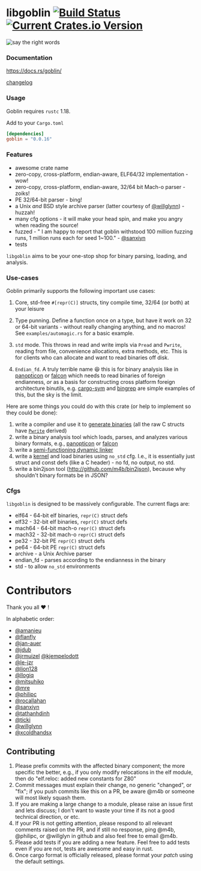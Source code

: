 # libgoblin [![Build Status](https://travis-ci.org/m4b/goblin.svg?branch=master)](https://travis-ci.org/m4b/goblin) [![Current Crates.io Version](https://img.shields.io/crates/v/goblin.svg)](https://crates.io/crates/goblin)

![say the right words](https://s-media-cache-ak0.pinimg.com/736x/1b/6a/aa/1b6aaa2bae005e2fed84b1a7c32ecb1b.jpg)

### Documentation

https://docs.rs/goblin/

[changelog](CHANGELOG.md)

### Usage

Goblin requires `rustc` 1.18.

Add to your `Cargo.toml`

```toml
[dependencies]
goblin = "0.0.16"
```

### Features

* awesome crate name
* zero-copy, cross-platform, endian-aware, ELF64/32 implementation - wow!
* zero-copy, cross-platform, endian-aware, 32/64 bit Mach-o parser - zoiks!
* PE 32/64-bit parser - bing!
* a Unix _and_ BSD style archive parser (latter courtesy of [@willglynn](https://github.com/willglynn)) - huzzah!
* many cfg options - it will make your head spin, and make you angry when reading the source!
* fuzzed - " I am happy to report that goblin withstood 100 million fuzzing runs, 1 million runs each for seed 1~100." - [@sanxiyn](https://github.com/sanxiyn)
* tests

`libgoblin` aims to be your one-stop shop for binary parsing, loading,
and analysis.

### Use-cases

Goblin primarily supports the following important use cases:

1. Core, std-free `#[repr(C)]` structs, tiny compile time, 32/64 (or both) at your leisure

2. Type punning. Define a function once on a type, but have it work on 32 or 64-bit variants - without really changing anything, and no macros! See `examples/automagic.rs` for a basic example.

3. `std` mode. This throws in read and write impls via `Pread` and `Pwrite`, reading from file, convenience allocations, extra methods, etc. This is for clients who can allocate and want to read binaries off disk.

4. `Endian_fd`. A truly terrible name :laughing: this is for binary analysis like in [panopticon](https://github.com/das-labor/panopticon) or [falcon](https://github.com/endeav0r/falcon) which needs to read binaries of foreign endianness, _or_ as a basis for constructing cross platform foreign architecture binutils, e.g. [cargo-sym](https://github.com/m4b/cargo-sym) and [bingrep](https://github.com/m4b/bingrep) are simple examples of this, but the sky is the limit.

Here are some things you could do with this crate (or help to implement so they could be done):

1. write a compiler and use it to [generate binaries](https://github.com/m4b/faerie) (all the raw C structs have [`Pwrite`](https://github.com/m4b/scroll) derived)
2. write a binary analysis tool which loads, parses, and analyzes various binary formats, e.g., [panopticon](https://github.com/das-labor/panopticon) or [falcon](https://github.com/endeav0r/falcon)
3. write a [semi-functioning dynamic linker](http://github.com/m4b/dryad)
4. write a [kernel](https://github.com/redox-os/redox) and load binaries using `no_std` cfg. I.e., it is essentially just struct and const defs (like a C header) - no fd, no output, no std.
5. write a bin2json tool (http://github.com/m4b/bin2json), because why shouldn't binary formats be in JSON?

### Cfgs

`libgoblin` is designed to be massively configurable. The current flags are:

* elf64 - 64-bit elf binaries, `repr(C)` struct defs
* elf32 - 32-bit elf binaries, `repr(C)` struct defs
* mach64 - 64-bit mach-o `repr(C)` struct defs
* mach32 - 32-bit mach-o `repr(C)` struct defs
* pe32 - 32-bit PE `repr(C)` struct defs
* pe64 - 64-bit PE `repr(C)` struct defs
* archive - a Unix Archive parser
* endian_fd - parses according to the endianness in the binary
* std - to allow `no_std` environments

# Contributors

Thank you all :heart: !

In alphabetic order:

- [@amanieu](https://github.com/amanieu)
- [@flanfly](https://github.com/flanfly)
- [@jan-auer](https://github.com/jan-auer)
- [@jdub](https://github.com/jdub)
- [@jrmuizel](https://github.com/jrmuizel)
  [@kjempelodott](https://github.com/kjempelodott)
- [@le-jzr](https://github.com/le-jzr)
- [@lion128](https://github.com/lion128)
- [@llogiq](https://github.com/llogiq)
- [@mitsuhiko](https://github.com/mitsuhiko)
- [@mre](https://github.com/mre)
- [@philipc](https://github.com/philipc)
- [@rocallahan](https://github.com/rocallahan)
- [@sanxiyn](https://github.com/sanxiyn)
- [@tathanhdinh](https://github.com/tathanhdinh)
- [@ticki](https://github.com/ticki)
- [@willglynn](https://github.com/willglynn)
- [@xcoldhandsx](https://github.com/xcoldhandsx)

## Contributing

1. Please prefix commits with the affected binary component; the more specific the better, e.g., if you only modify relocations in the elf module, then do "elf.reloc: added new constants for Z80"
2. Commit messages must explain their change, no generic "changed", or "fix"; if you push commits like this on a PR, be aware @m4b or someone will most likely squash them.
3. If you are making a large change to a module, please raise an issue first and lets discuss; I don't want to waste your time if its not a good technical direction, or etc.
4. If your PR is not getting attention, please respond to all relevant comments raised on the PR, and if still no response, ping @m4b, @philipc, or @willglyn in github and also feel free to email @m4b.
5. Please add tests if you are adding a new feature. Feel free to add tests even if you are not, tests are awesome and easy in rust.
6. Once cargo format is officially released, please format your _patch_ using the default settings.
